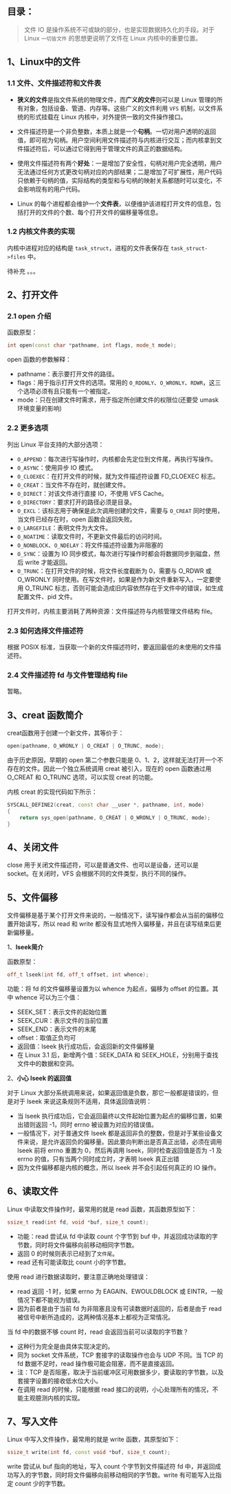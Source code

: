 目录：
---

> 文件 IO 是操作系统不可或缺的部分，也是实现数据持久化的手段。对于 Linux `一切皆文件` 的思想更说明了文件在 Linux 内核中的重要位置。

## 1、Linux中的文件
### 1.1 文件、文件描述符和文件表
* **狭义的文件**是指文件系统的物理文件，而**广义的文件**则可以是 Linux 管理的所有对象，包括设备、管道、内存等。这些广义的文件利用 `VFS` 机制，以文件系统的形式挂载在 Linux 内核中，对外提供一致的文件操作接口。

* 文件描述符是一个非负整数，本质上就是一个**句柄**。一切对用户透明的返回值，即可视为句柄。用户空间利用文件描述符与内核进行交互；而内核拿到文件描述符后，可以通过它得到用于管理文件的真正的数据结构。

* 使用文件描述符有两个**好处**：一是增加了安全性，句柄对用户完全透明，用户无法通过任何方式更改句柄对应的内部结果；二是增加了可扩展性，用户代码只依赖于句柄的值，实际结构的类型和与句柄的映射关系都随时可以变化，不会影响现有的用户代码。

* Linux 的每个进程都会维护一个**文件表**，以便维护该进程打开文件的信息，包括打开的文件的个数、每个打开文件的偏移量等信息。

### 1.2 内核文件表的实现
内核中进程对应的结构是 `task_struct`，进程的文件表保存在 `task_struct->files` 中。

待补充 。。。


## 2、打开文件

### 2.1 open 介绍
函数原型：
```cpp
int open(const char *pathname, int flags, mode_t mode);
```

open 函数的参数解释：
* pathname：表示要打开文件的路径。
* flags：用于指示打开文件的选项。常用的 `O_RDONLY`、`O_WRONLY`、`RDWR`，这三个选项必须有且只能有一个被指定。
* mode：只在创建文件时需求，用于指定所创建文件的权限位(还要受 umask 环境变量的影响)

### 2.2 更多选项

列出 Linux 平台支持的大部分选项：
* `O_APPEND`：每次进行写操作时，内核都会先定位到文件尾，再执行写操作。
* `O_ASYNC`：使用异步 IO 模式。
* `O_CLOEXEC`：在打开文件的时候，就为文件描述符设置 FD_CLOEXEC 标志。
* `O_CREAT`：当文件不存在时，就创建文件。
* `O_DIRECT`：对该文件进行直接 IO，不使用 VFS Cache。
* `O_DIRECTORY`：要求打开的路径必须是目录。
* `O_EXCL`：该标志用于确保是此次调用创建的文件，需要与 `O_CREAT` 同时使用，当文件已经存在时，open 函数会返回失败。
* `O_LARGEFILE`：表明文件为大文件。
* `O_NOATIME`：读取文件时，不更新文件最后的访问时间。
* `O_NONBLOCK`、`O_NDELAY`：将文件描述符设置为非阻塞的
* `O_SYNC`：设置为 IO 同步模式，每次进行写操作时都会将数据同步到磁盘，然后 write 才能返回。
* `O_TRUNC`：在打开文件的时候，将文件长度截断为 0，需要与 O_RDWR 或 O_WRONLY 同时使用。在写文件时，如果是作为新文件重新写入，一定要使用 O_TRUNC 标志，否则可能会造成旧内容依然存在于文件中的错误，如生成配置文件、pid 文件。

打开文件时，内核主要消耗了两种资源：文件描述符与内核管理文件结构 file。

### 2.3 如何选择文件描述符
根据 POSIX 标准，当获取一个新的文件描述符时，要返回最低的未使用的文件描述符。


### 2.4 文件描述符 fd 与文件管理结构 file
暂略。


## 3、creat 函数简介
creat函数用于创建一个新文件，其等价于：
```cpp
open(pathname, O_WRONLY | O_CREAT | O_TRUNC, mode);
```

由于历史原因，早期的 open 第二个参数只能是 0、1、2，这样就无法打开一个不存在的文件。因此一个独立系统调用 creat 被引入，现在的 open 函数通过用 O_CREAT 和 O_TRUNC 选项，可以实现 creat 的功能。

内核 creat 的实现代码如下所示：
```cpp
SYSCALL_DEFINE2(creat, const char __user *, pathname, int, mode)
{
    return sys_open(pathname, O_CREAT | O_WRONLY | O_TRUNC, mode);
}
```

## 4、关闭文件

close 用于关闭文件描述符，可以是普通文件、也可以是设备，还可以是 socket。在关闭时，VFS 会根据不同的文件类型，执行不同的操作。


## 5、文件偏移
文件偏移是基于某个打开文件来说的，一般情况下，读写操作都会从当前的偏移位置开始读写，所以 read 和 write 都没有显式地传入偏移量，并且在读写结束后更新偏移量。

1、**lseek简介**

函数原型：
```cpp
off_t lseek(int fd, off_t offset, int whence);
```

功能：将 fd 的文件偏移量设置为以 whence 为起点，偏移为 offset 的位置。其中 whence 可以为三个值：
* SEEK_SET：表示文件的起始位置
* SEEK_CUR：表示文件的当前位置
* SEEK_END：表示文件的末尾
* offset：取值正负均可
* 返回值：lseek 执行成功后，会返回新的文件偏移量
* 在 Linux 3.1 后，新增两个值：SEEK_DATA 和 SEEK_HOLE，分别用于查找文件中的数据和空洞。

2、**小心 lseek 的返回值**

对于 Linux 大部分系统调用来说，如果返回值是负数，那它一般都是错误的，但是对于 lseek 来说这条规则不适用，具体返回值说明：

* 当 lseek 执行成功后，它会返回最终以文件起始位置为起点的偏移位置，如果出错则返回 -1，同时 errno 被设置为对应的错误值。
* 一般情况下，对于普通文件 lseek 都是返回非负的整数，但是对于某些设备文件来说，是允许返回负的偏移量。因此要向判断出是否真正出错，必须在调用 lseek 前将 errno 重置为 0，然后再调用 lseek，同时检查返回值是否为 -1 及 errno 的值，只有当两个同时成立时，才表明 lseek 真正出错
* 因为文件偏移都是内核的概念，所以 lseek 并不会引起任何真正的 IO 操作。

## 6、读取文件

Linux 中读取文件操作时，最常用的就是 read 函数，其函数原型如下：
```cpp
ssize_t read(int fd, void *buf, size_t count);
```

* 功能：read 尝试从 fd 中读取 count 个字节到 buf 中，并返回成功读取的字节数，同时将文件偏移向前移动相同字节数。
* 返回 0 的时候则表示已经到了`文件尾`。
* read 还有可能读取比 count 小的字节数。

使用 read 进行数据读取时，要注意正确地处理错误：
* read 返回 -1 时，如果 errno 为 EAGAIN、EWOULDBLOCK 或 EINTR，一般情况下都不能视为错误。
* 因为前者是由于当前 fd 为非阻塞且没有可读数据时返回的，后者是由于 read 被信号中断所造成的，这两种情况基本上都视为正常情况。

当 fd 中的数据不够 count 时，read 会返回当前可以读取的字节数？
* 这种行为完全是由具体实现决定的。
* 同为 socket 文件系统，TCP 套接字的读取操作也会与 UDP 不同。当 TCP 的 fd 数据不足时，read 操作极可能会阻塞，而不是直接返回。
* 注：TCP 是否阻塞，取决于当前缓冲区可用数据多少，要读取的字节数，以及套接字设置的接收低水位大小。
* 在调用 read 的时候，只能根据 read 接口的说明，小心处理所有的情况，不能主观臆测内核的实现。


## 7、写入文件
Linux 中写入文件操作，最常用的就是 write 函数，其原型如下：
```cpp
ssize_t write(int fd, const void *buf, size_t count);
```
write 尝试从 buf 指向的地址，写入 count 个字节到文件描述符 fd 中，并返回成功写入的字节数，同时将文件偏移向前移动相同的字节数。write 有可能写入比指定 count 少的字节数。


